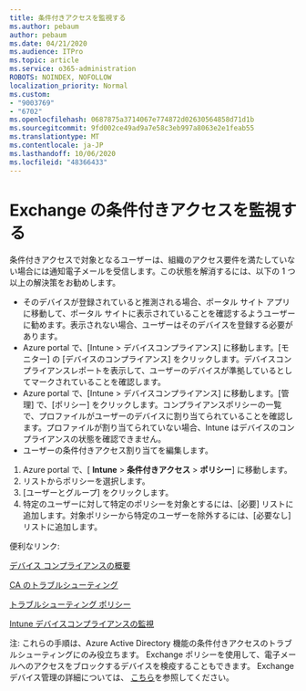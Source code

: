 ```yaml
---
title: 条件付きアクセスを監視する
ms.author: pebaum
author: pebaum
ms.date: 04/21/2020
ms.audience: ITPro
ms.topic: article
ms.service: o365-administration
ROBOTS: NOINDEX, NOFOLLOW
localization_priority: Normal
ms.custom:
- "9003769"
- "6702"
ms.openlocfilehash: 0687875a3714067e774872d02630564858d71d1b
ms.sourcegitcommit: 9fd002ce49ad9a7e58c3eb997a8063e2e1feab55
ms.translationtype: MT
ms.contentlocale: ja-JP
ms.lasthandoff: 10/06/2020
ms.locfileid: "48366433"
---
```

# <a name="monitoring-conditional-access-for-exchange"></a>Exchange の条件付きアクセスを監視する

条件付きアクセスで対象となるユーザーは、組織のアクセス要件を満たしていない場合には通知電子メールを受信します。この状態を解消するには、以下の 1 つ以上の解決策をお勧めします。

- そのデバイスが登録されていると推測される場合、ポータル サイト アプリに移動して、ポータル サイトに表示されていることを確認するようユーザーに勧めます。表示されない場合、ユーザーはそのデバイスを登録する必要があります。
- Azure portal で、[Intune > デバイスコンプライアンス] に移動します。[モニター] の [デバイスのコンプライアンス] をクリックします。デバイスコンプライアンスレポートを表示して、ユーザーのデバイスが準拠しているとしてマークされていることを確認します。
- Azure portal で、[Intune > デバイスコンプライアンス] に移動します。[管理] で、[ポリシー] をクリックします。コンプライアンスポリシーの一覧で、プロファイルがユーザーのデバイスに割り当てられていることを確認します。プロファイルが割り当てられていない場合、Intune はデバイスのコンプライアンスの状態を確認できません。
- ユーザーの条件付きアクセス割り当てを編集します。

1. Azure portal で、[ **Intune**  >  **条件付きアクセス**  >  **ポリシー**] に移動します。
2. リストからポリシーを選択します。
3. [ユーザーとグループ] をクリックします。
4. 特定のユーザーに対して特定のポリシーを対象とするには、[必要] リストに追加します。対象ポリシーから特定のユーザーを除外するには、[必要なし] リストに追加します。

便利なリンク:

[デバイス コンプライアンスの概要](https://docs.microsoft.com/intune/device-compliance-get-started)

[CA のトラブルシューティング](https://docs.microsoft.com/intune/troubleshoot-conditional-access)

[トラブルシューティング ポリシー](https://docs.microsoft.com/intune/troubleshoot-policies-in-microsoft-intune)

[Intune デバイスコンプライアンスの監視](https://docs.microsoft.com/intune/compliance-policy-monitor)

注: これらの手順は、Azure Active Directory 機能の条件付きアクセスのトラブルシューティングにのみ役立ちます。 Exchange ポリシーを使用して、電子メールへのアクセスをブロックするデバイスを検疫することもできます。 Exchange デバイス管理の詳細については、 [こちら](<https://docs.microsoft.com/previous-versions/office/exchange-server-2010/ff959225(v=exchg.141>)を参照してください。
